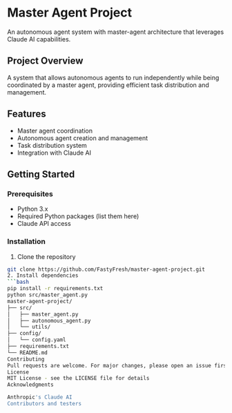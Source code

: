 # Master Agent Project

An autonomous agent system with master-agent architecture that leverages Claude AI capabilities.

## Project Overview
A system that allows autonomous agents to run independently while being coordinated by a master agent, providing efficient task distribution and management.

## Features
- Master agent coordination
- Autonomous agent creation and management
- Task distribution system
- Integration with Claude AI

## Getting Started
### Prerequisites
- Python 3.x
- Required Python packages (list them here)
- Claude API access

### Installation
1. Clone the repository
```bash
git clone https://github.com/FastyFresh/master-agent-project.git
2. Install dependencies
```bash
pip install -r requirements.txt
python src/master_agent.py
master-agent-project/
├── src/
│   ├── master_agent.py
│   ├── autonomous_agent.py
│   └── utils/
├── config/
│   └── config.yaml
├── requirements.txt
└── README.md
Contributing
Pull requests are welcome. For major changes, please open an issue first to discuss what you would like to change.
License
MIT License - see the LICENSE file for details
Acknowledgments

Anthropic's Claude AI
Contributors and testers